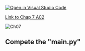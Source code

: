 [![Open in Visual Studio Code](https://classroom.github.com/assets/open-in-vscode-c66648af7eb3fe8bc4f294546bfd86ef473780cde1dea487d3c4ff354943c9ae.svg)](https://classroom.github.com/online_ide?assignment_repo_id=8859514&assignment_repo_type=AssignmentRepo)

[Link to Chap 7 A02](https://docs.google.com/presentation/d/16Lg15We_18LVyquswkjr61CDRxR3O9uaTISKX7v8thc/edit#slide=id.g116e0b78bfe_0_39)

![Ch07](https://nimbus-screenshots.s3.amazonaws.com/s/58d0585cb7628d883d640a2dfdc22d00.png)

## Compete the "main.py"


